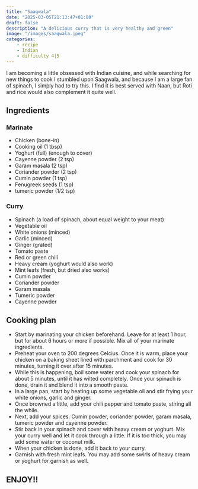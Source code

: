 ```yaml
---
title: "Saagwala"
date: "2025-03-05T21:13:47+01:00"
draft: false
description: "A delicious curry that is very healthy and green"
image: "/images/saagwala.jpeg"
categories: 
    - recipe
    - Indian
    - difficulty 4|5
---
```


I am becoming a little obsessed with Indian cuisine, and while searching for new things to cook I stumbled upon Saagwala, and because I am a large fan of spinach, I simply had to try this. I find it is best served with Naan, but Roti and rice would also complement it quite well. 

## Ingredients

### Marinate
- Chicken (bone-in)
- Cooking oil (1 tbsp)
- Yoghurt (full) (enough to cover)
- Cayenne powder (2 tsp)
- Garam masala (2 tsp)
- Coriander powder (2 tsp)
- Cumin powder (1 tsp)
- Fenugreek seeds (1 tsp)
- tumeric powder (1/2 tsp)

### Curry
- Spinach (a load of spinach, about equal weight to your meat)
- Vegetable oil
- White onions (minced)
- Garlic (minced)
- Ginger (grated)
- Tomato paste
- Red or green chili
- Heavy cream (yoghurt would also work)
- Mint leafs (fresh, but dried also works)
- Cumin powder
- Coriander powder
- Garam masala
- Tumeric powder
- Cayenne powder

## Cooking plan
- Start by marinating your chicken beforehand. Leave for at least 1 hour, but for about 6 hours or more if possible. Mix all of your marinate ingredients.
- Preheat your oven to 200 degrees Celcius. Once it is warm, place your chicken on a baking sheet lined with parchment and cook for 30 minutes, turning it over after 15 minutes. 
- While this is happening, boil some water and cook your spinach for about 5 minutes, until it has wilted completely. Once your spinach is done, drain it and blend it into a smooth paste. 
- In a large pan, start by heating up some vegetable oil and stir frying your white onions, garlic and ginger.
- Once browned a little, add your chili pepper and tomato paste, stiring all the while. 
- Next, add your spices. Cumin powder, coriander powder, garam masala, tumeric powder and cayenne powder. 
- Stir back in your spinach and cover with heavy cream or yoghurt. Mix your curry well and let it cook through a little. If it is too thick, you may add some water or coconut milk. 
- When your chicken is done, add it back to your curry. 
- Garnish with fresh mint leafs. You may add some swirls of heavy cream or yoghurt for garnish as well. 

## ENJOY!!
